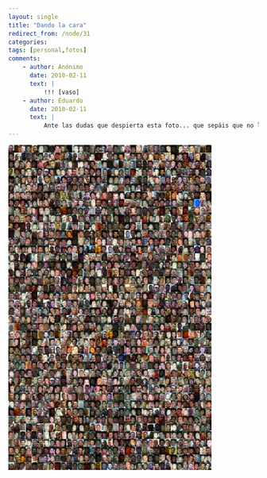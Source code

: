 ```yaml
---
layout: single
title: "Dando la cara"
redirect_from: /node/31
categories:
tags: [personal,fotos]
comments: 
    - author: Anónimo
      date: 2010-02-11
      text: |
          !!! [vaso]  
    - author: Eduardo
      date: 2010-02-11
      text: |
          Ante las dudas que despierta esta foto... que sepáis que no la he hecho a mano, recortando todas las fotos en las que sale mi cara... un buen rato le he echado pero la tecnología hizo la mayoría del trabajo.  
---
```

![](/images/posts/2010-02-11-dando-la-cara/Ligre-1-409x655.jpg)
